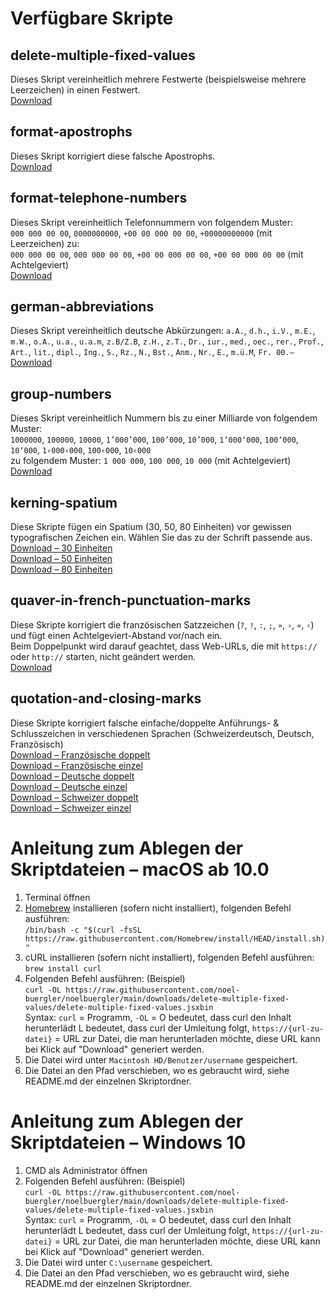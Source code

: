 # Verfügbare Skripte
## delete-multiple-fixed-values
Dieses Skript vereinheitlich mehrere Festwerte (beispielsweise mehrere Leerzeichen) in einen Festwert.<br />
[Download](https://raw.githubusercontent.com/noel-buergler/noelbuergler/main/downloads/delete-multiple-fixed-values/delete-multiple-fixed-values.jsxbin)

## format-apostrophs
Dieses Skript korrigiert diese falsche Apostrophs.<br />
[Download](https://raw.githubusercontent.com/noel-buergler/noelbuergler/main/downloads/format-apostrophs/format-apostrophs.jsxbin)

## format-telephone-numbers
Dieses Skript vereinheitlich Telefonnummern von folgendem Muster:<br />
`000 000 00 00`, `0000000000`, `+00 00 000 00 00`, `+00000000000` (mit Leerzeichen) zu:<br />
`000 000 00 00`, `000 000 00 00`, `+00 00 000 00 00`, `+00 00 000 00 00` (mit Achtelgeviert)<br />
[Download](https://raw.githubusercontent.com/noel-buergler/noelbuergler/main/downloads/format-telephone-numbers/format-telephone-numbers.jsxbin)

## german-abbreviations
Dieses Skript vereinheitlich deutsche Abkürzungen:
`a.A.`, `d.h.`, `i.V.`, `m.E.`, `m.W.`, `o.A.`, `u.a.`, `u.a.m`, `z.B/Z.B`, `z.H.`, `z.T.`, `Dr.`, `iur.`, `med.`, `oec.`, `rer.`, `Prof.`, `Art.`, `lit.`, `dipl.`, `Ing.`, `S.`, `Rz.`, `N.`, `Bst.`, `Anm.`, `Nr.`, `E.`, `m.ü.M`, `Fr. 00.–`<br />
[Download](https://raw.githubusercontent.com/noel-buergler/noelbuergler/main/downloads/german-abbreviations/german-abbreviations.jsxbin)

## group-numbers
Dieses Skript vereinheitlich Nummern bis zu einer Milliarde von folgendem Muster:<br />
`1000000`, `100000`, `10000`, `1’000’000`, `100’000`, `10’000`, `1‘000‘000`, `100‘000`, `10‘000`, `1‹000‹000`, `100‹000`, `10‹000`<br />
zu folgendem Muster: `1 000 000`, `100 000`, `10 000` (mit Achtelgeviert)<br />
[Download](https://raw.githubusercontent.com/noel-buergler/noelbuergler/main/downloads/group-numbers/group-numbers.jsxbin)

## kerning-spatium
Diese Skripte fügen ein Spatium (30, 50, 80 Einheiten) vor gewissen typografischen Zeichen ein. Wählen Sie das zu der Schrift passende aus.<br />
[Download – 30 Einheiten](https://raw.githubusercontent.com/noel-buergler/noelbuergler/main/downloads/kerning-spatium/kerning-spatium_30.jsxbin)<br />
[Download – 50 Einheiten](https://raw.githubusercontent.com/noel-buergler/noelbuergler/main/downloads/kerning-spatium/kerning-spatium_50.jsxbin)<br />
[Download – 80 Einheiten](https://raw.githubusercontent.com/noel-buergler/noelbuergler/main/downloads/kerning-spatium/kerning-spatium_80.jsxbin)

## quaver-in-french-punctuation-marks
Diese Skripte korrigiert die französischen Satzzeichen (`?`, `!`, `:`, `;`, `»`, `›`, `«`, `‹`) und fügt einen Achtelgeviert-Abstand vor/nach ein.<br /> 
Beim Doppelpunkt wird darauf geachtet, dass Web-URLs, die mit `https://` oder `http://` starten, nicht geändert werden.<br />
[Download](https://raw.githubusercontent.com/noel-buergler/noelbuergler/main/downloads/quaver-in-french-punctuation-marks/quaver-in-french-punctuation-marks.jsxbin)

## quotation-and-closing-marks
Diese Skripte korrigiert falsche einfache/doppelte Anführungs- & Schlusszeichen in verschiedenen Sprachen (Schweizerdeutsch, Deutsch, Französisch)<br />
[Download – Französische doppelt](https://raw.githubusercontent.com/noel-buergler/noelbuergler/main/downloads/quotation-and-closing-marks/french-double-quotation-and-closing-marks.jsxbin)<br />
[Download – Französische einzel](https://raw.githubusercontent.com/noel-buergler/noelbuergler/main/downloads/quotation-and-closing-marks/french-single-quotation-and-closing-marks.jsxbin)<br />
[Download – Deutsche doppelt](https://raw.githubusercontent.com/noel-buergler/noelbuergler/main/downloads/quotation-and-closing-marks/german-double-quotation-and-closing-marks.jsxbin)<br />
[Download – Deutsche einzel](https://raw.githubusercontent.com/noel-buergler/noelbuergler/main/downloads/quotation-and-closing-marks/german-single-quotation-and-closing-marks.jsxbin)<br />
[Download – Schweizer doppelt](https://raw.githubusercontent.com/noel-buergler/noelbuergler/main/downloads/quotation-and-closing-marks/swiss-double-quotation-and-closing-marks.jsxbin)<br />
[Download – Schweizer einzel](https://raw.githubusercontent.com/noel-buergler/noelbuergler/main/downloads/quotation-and-closing-marks/swiss-single-quotation-and-closing-marks.jsxbin)


# Anleitung zum Ablegen der Skriptdateien – macOS ab 10.0
1. Terminal öffnen
2. [Homebrew](https://brew.sh/index_de) installieren (sofern nicht installiert), folgenden Befehl ausführen:<br />
`/bin/bash -c "$(curl -fsSL https://raw.githubusercontent.com/Homebrew/install/HEAD/install.sh)"`<br />
3. cURL installieren (sofern nicht installiert), folgenden Befehl ausführen:<br />
`brew install curl`<br />
4. Folgenden Befehl ausführen: (Beispiel)<br />
`curl -OL https://raw.githubusercontent.com/noel-buergler/noelbuergler/main/downloads/delete-multiple-fixed-values/delete-multiple-fixed-values.jsxbin`<br />
Syntax: `curl` = Programm, `-OL` = O bedeutet, dass curl den Inhalt herunterlädt L bedeutet, dass curl der Umleitung folgt, `https://{url-zu-datei}` = URL zur Datei, die man herunterladen möchte, diese URL kann bei Klick auf "Download" generiert werden.
5. Die Datei wird unter `Macintosh HD/Benutzer/username` gespeichert.
6. Die Datei an den Pfad verschieben, wo es gebraucht wird, siehe README.md der einzelnen Skriptordner.

# Anleitung zum Ablegen der Skriptdateien – Windows 10
1. CMD als Administrator öffnen
2. Folgenden Befehl ausführen: (Beispiel)<br />
`curl -OL https://raw.githubusercontent.com/noel-buergler/noelbuergler/main/downloads/delete-multiple-fixed-values/delete-multiple-fixed-values.jsxbin`<br />
Syntax: `curl` = Programm, `-OL` = O bedeutet, dass curl den Inhalt herunterlädt L bedeutet, dass curl der Umleitung folgt, `https://{url-zu-datei}` = URL zur Datei, die man herunterladen möchte, diese URL kann bei Klick auf "Download" generiert werden.
5. Die Datei wird unter `C:\username` gespeichert.
6. Die Datei an den Pfad verschieben, wo es gebraucht wird, siehe README.md der einzelnen Skriptordner.